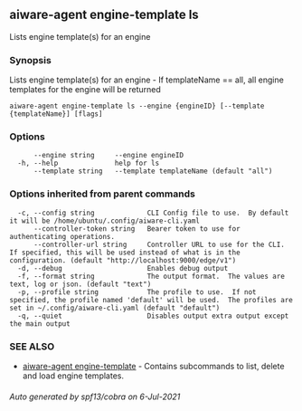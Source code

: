 ## aiware-agent engine-template ls

Lists engine template(s) for an engine

### Synopsis

Lists engine template(s) for an engine - If templateName == all, all engine templates for the engine will be returned

```
aiware-agent engine-template ls --engine {engineID} [--template {templateName}] [flags]
```

### Options

```
      --engine string     --engine engineID
  -h, --help              help for ls
      --template string   --template templateName (default "all")
```

### Options inherited from parent commands

```
  -c, --config string             CLI Config file to use.  By default it will be /home/ubuntu/.config/aiware-cli.yaml
      --controller-token string   Bearer token to use for authenticating operations.
      --controller-url string     Controller URL to use for the CLI.  If specified, this will be used instead of what is in the configuration. (default "http://localhost:9000/edge/v1")
  -d, --debug                     Enables debug output
  -f, --format string             The output format.  The values are text, log or json. (default "text")
  -p, --profile string            The profile to use.  If not specified, the profile named 'default' will be used.  The profiles are set in ~/.config/aiware-cli.yaml (default "default")
  -q, --quiet                     Disables output extra output except the main output
```

### SEE ALSO

* [aiware-agent engine-template](/cli/aiware-agent_engine-template.md)	 - Contains subcommands to list, delete and load engine templates.

###### Auto generated by spf13/cobra on 6-Jul-2021
